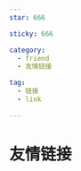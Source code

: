 ```yaml
---
star: 666

sticky: 666

category: 
  - friend
  - 友情链接

tag:
  - 链接
  - link

---
```


# 友情链接

<VPCard
  title="逸燧EscapedSpark"
  desc="我思故我在,一念定乾坤"
  logo="/1.png"
  link="https://escaped.icu"
  background="rgba(253, 230, 138, 0.15)"
/>

<VPCard
  title="Rvliak"
  desc="数据流转，以太构建，游戏人生，狼门永存！！！"
  logo="/2.jpg"
  link="https://github.com/Rvliak"
  background="rgba(253, 230, 138, 0.15)"
/>

<VPCard
  title="凌汐"
  desc="我们都生活在阴沟里，但仍有人仰望星空。"
  logo="/3.jpg"
  link="https://github.com/Lx980"
  background="rgba(253, 230, 138, 0.15)"
/>

<VPCard
  title="Мирный."
  desc="我们这个工作室不是卖朝天椒的"
  logo="/4.jpg"
  link="https://github.com/ATYQBMZ"
  background="rgba(253, 230, 138, 0.15)"
/>

<Share colorful />
